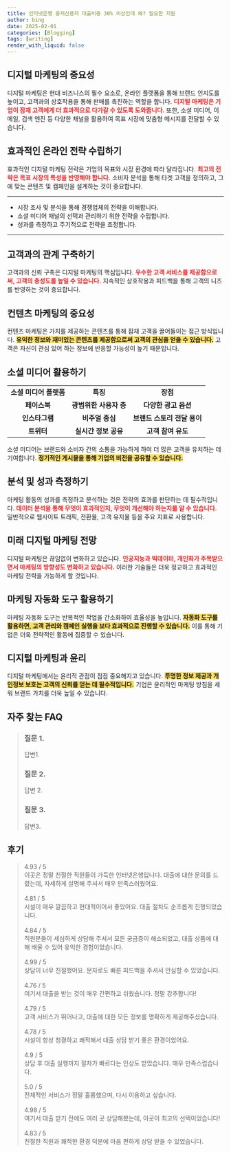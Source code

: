 ```yaml
---
title: 인터넷은행 중저신용자 대출비중 30% 이상인데 왜? 필요한 지원
author: bing
date: 2025-02-01
categories: [Blogging]
tags: [writing]
render_with_liquid: false
---
```



<h2 id='디지털 마케팅의 중요성'>디지털 마케팅의 중요성</h2>

<p>디지털 마케팅은 현대 비즈니스의 필수 요소로, 온라인 플랫폼을 통해 브랜드 인지도를 높이고, 고객과의 상호작용을 통해 판매를 촉진하는 역할을 합니다. <b><span style="color: #ee2323;">디지털 마케팅은 기업이 잠재 고객에게 더 효과적으로 다가갈 수 있도록 도와줍니다.</span></b> 또한, 소셜 미디어, 이메일, 검색 엔진 등 다양한 채널을 활용하여 목표 시장에 맞춤형 메시지를 전달할 수 있습니다.</p>

<h2 id='효과적인 온라인 전략 수립하기'>효과적인 온라인 전략 수립하기</h2>

<p>효과적인 디지털 마케팅 전략은 기업의 목표와 시장 환경에 따라 달라집니다. <b><span style="color: #ee2323;">최고의 전략은 목표 시장의 특성을 반영해야 합니다.</span></b> 소비자 분석을 통해 타겟 고객을 정의하고, 그에 맞는 콘텐츠 및 캠페인을 설계하는 것이 중요합니다.</p>

<hr />

<ul>
    <li>시장 조사 및 분석을 통해 경쟁업체의 전략을 이해합니다.</li>
    <li>소셜 미디어 채널의 선택과 관리하기 위한 전략을 수립합니다.</li>
    <li>성과를 측정하고 주기적으로 전략을 조정합니다.</li>
</ul>

<hr />

<h2 id='고객과의 관계 구축하기'>고객과의 관계 구축하기</h2>

<p>고객과의 신뢰 구축은 디지털 마케팅의 핵심입니다. <b><span style="color: #ee2323;">우수한 고객 서비스를 제공함으로써, 고객의 충성도를 높일 수 있습니다.</span></b> 지속적인 상호작용과 피드백을 통해 고객의 니즈를 반영하는 것이 중요합니다.</p>

<h2 id='컨텐츠 마케팅의 중요성'>컨텐츠 마케팅의 중요성</h2>

<p>컨텐츠 마케팅은 가치를 제공하는 콘텐츠를 통해 잠재 고객을 끌어들이는 접근 방식입니다. <b><span style="background-color: #ffe066;">유익한 정보와 재미있는 콘텐츠를 제공함으로써 고객의 관심을 얻을 수 있습니다.</span></b> 고객은 자신이 관심 있어 하는 정보에 반응할 가능성이 높기 때문입니다.</p>

<h2 id='소셜 미디어 활용하기'>소셜 미디어 활용하기</h2>

<table>
    <tr>
        <td style="text-align: center; height: 17px;"><b>소셜 미디어 플랫폼</b></td>
        <td style="text-align: center; height: 17px;"><b>특징</b></td>
        <td style="text-align: center; height: 17px;"><b>장점</b></td>
    </tr>
    <tr>
        <td style="text-align: center; height: 17px;"><b>페이스북</b></td>
        <td style="text-align: center; height: 17px;"><b>광범위한 사용자 층</b></td>
        <td style="text-align: center; height: 17px;"><b>다양한 광고 옵션</b></td>
    </tr>
    <tr>
        <td style="text-align: center; height: 17px;"><b>인스타그램</b></td>
        <td style="text-align: center; height: 17px;"><b>비주얼 중심</b></td>
        <td style="text-align: center; height: 17px;"><b>브랜드 스토리 전달 용이</b></td>
    </tr>
    <tr>
        <td style="text-align: center; height: 17px;"><b>트위터</b></td>
        <td style="text-align: center; height: 17px;"><b>실시간 정보 공유</b></td>
        <td style="text-align: center; height: 17px;"><b>고객 참여 유도</b></td>
    </tr>
</table>

<p>소셜 미디어는 브랜드와 소비자 간의 소통을 가능하게 하여 더 많은 고객을 유치하는 데 기여합니다. <b><span style="background-color: #ffe066;">정기적인 게시물을 통해 기업의 비전을 공유할 수 있습니다.</span></b></p>

<h2 id='분석 및 성과 측정하기'>분석 및 성과 측정하기</h2>

<p>마케팅 활동의 성과를 측정하고 분석하는 것은 전략의 효과를 판단하는 데 필수적입니다. <b><span style="color: #ee2323;">데이터 분석을 통해 무엇이 효과적인지, 무엇이 개선해야 하는지를 알 수 있습니다.</span></b> 일반적으로 웹사이트 트래픽, 전환율, 고객 유지율 등을 주요 지표로 사용합니다.</p>

<h2 id='미래 디지털 마케팅 전망'>미래 디지털 마케팅 전망</h2>

<p>디지털 마케팅은 끊임없이 변화하고 있습니다. <b><span style="color: #ee2323;">인공지능과 빅데이터, 개인화가 주목받으면서 마케팅의 방향성도 변화하고 있습니다.</span></b> 이러한 기술들은 더욱 정교하고 효과적인 마케팅 전략을 가능하게 할 것입니다.</p>

<h2 id='마케팅 자동화 도구 활용하기'>마케팅 자동화 도구 활용하기</h2>

<p>마케팅 자동화 도구는 반복적인 작업을 간소화하여 효율성을 높입니다. <b><span style="background-color: #ffe066;">자동화 도구를 활용하면, 고객 관리와 캠페인 실행을 보다 효과적으로 진행할 수 있습니다.</span></b> 이를 통해 기업은 더욱 전략적인 활동에 집중할 수 있습니다.</p>

<h2 id='디지털 마케팅과 윤리'>디지털 마케팅과 윤리</h2>

<p>디지털 마케팅에서는 윤리적 관점이 점점 중요해지고 있습니다. <b><span style="background-color: #ffe066;">투명한 정보 제공과 개인정보 보호는 고객의 신뢰를 얻는 데 필수적입니다.</span></b> 기업은 윤리적인 마케팅 방침을 세워 브랜드 가치를 더욱 높일 수 있습니다.</p>


<h2 id='자주_찾는_FAQ'>자주 찾는 FAQ</h2>
<div itemscope="" itemtype="https://schema.org/FAQPage"> <blockquote> <div itemscope="" itemprop="mainEntity" itemtype="https://schema.org/Question"> <h3 itemprop="name">질문 1. </h3> <div itemscope="" itemprop="acceptedAnswer" itemtype="https://schema.org/Answer"> <span itemprop="text"> <p>답변1.</p> </span> </div> </div> <div itemscope="" itemprop="mainEntity" itemtype="https://schema.org/Question"> <h3 itemprop="name">질문 2. </h3> <div itemscope="" itemprop="acceptedAnswer" itemtype="https://schema.org/Answer"> <span itemprop="text"> <p>답변 2. </p> </span> </div> </div> <div itemscope="" itemprop="mainEntity" itemtype="https://schema.org/Question"> <h3 itemprop="name">질문 3.</h3> <div itemscope="" itemprop="acceptedAnswer" itemtype="https://schema.org/Answer"> <span itemprop="text"> <p>답변3.</p> </span> </div> </div> </blockquote> </div>
<h2 id='후기'>후기</h2>
<div itemscope itemtype="https://schema.org/Product">
  <blockquote>
  <div itemprop="review" itemscope itemtype="https://schema.org/Review">
      <div itemprop="reviewRating" itemscope itemtype="https://schema.org/Rating"> <span itemprop="ratingValue">4.93</span> / <span itemprop="bestRating">5</span> </div>
      <span itemprop="reviewBody">이곳은 정말 친절한 직원들이 가득한 인터넷은행입니다. 대출에 대한 문의를 드렸는데, 자세하게 설명해 주셔서 매우 만족스러웠어요.</span>
  </div>
  <br>
  <div itemprop="review" itemscope itemtype="https://schema.org/Review">
      <div itemprop="reviewRating" itemscope itemtype="https://schema.org/Rating"> <span itemprop="ratingValue">4.81</span> / <span itemprop="bestRating">5</span> </div>
      <span itemprop="reviewBody">시설이 매우 깔끔하고 현대적이어서 좋았어요. 대출 절차도 순조롭게 진행되었습니다.</span>
  </div>
  <br>
  <div itemprop="review" itemscope itemtype="https://schema.org/Review">
      <div itemprop="reviewRating" itemscope itemtype="https://schema.org/Rating"> <span itemprop="ratingValue">4.84</span> / <span itemprop="bestRating">5</span> </div>
      <span itemprop="reviewBody">직원분들이 세심하게 상담해 주셔서 모든 궁금증이 해소되었고, 대출 상품에 대해 배울 수 있어 유익한 경험이었습니다.</span>
  </div>
  <br>
  <div itemprop="review" itemscope itemtype="https://schema.org/Review">
      <div itemprop="reviewRating" itemscope itemtype="https://schema.org/Rating"> <span itemprop="ratingValue">4.99</span> / <span itemprop="bestRating">5</span> </div>
      <span itemprop="reviewBody">상담이 너무 친절했어요. 문자로도 빠른 피드백을 주셔서 안심할 수 있었습니다.</span>
  </div>
  <br>
  <div itemprop="review" itemscope itemtype="https://schema.org/Review">
      <div itemprop="reviewRating" itemscope itemtype="https://schema.org/Rating"> <span itemprop="ratingValue">4.76</span> / <span itemprop="bestRating">5</span> </div>
      <span itemprop="reviewBody">여기서 대출을 받는 것이 매우 간편하고 쉬웠습니다. 정말 강추합니다!</span>
  </div>
  <br>
  <div itemprop="review" itemscope itemtype="https://schema.org/Review">
      <div itemprop="reviewRating" itemscope itemtype="schema.org/Rating"> <span itemprop="ratingValue">4.79</span> / <span itemprop="bestRating">5</span> </div>
      <span itemprop="reviewBody">고객 서비스가 뛰어나고, 대출에 대한 모든 정보를 명확하게 제공해주셨습니다.</span>
  </div>
  <br>
  <div itemprop="review" itemscope itemtype="https://schema.org/Review">
      <div itemprop="reviewRating" itemscope itemtype="schema.org/Rating"> <span itemprop="ratingValue">4.78</span> / <span itemprop="bestRating">5</span> </div>
      <span itemprop="reviewBody">시설이 항상 청결하고 쾌적해서 대출 상담 받기 좋은 환경이었어요.</span>
  </div>
  <br>
  <div itemprop="review" itemscope itemtype="https://schema.org/Review">
      <div itemprop="reviewRating" itemscope itemtype="schema.org/Rating"> <span itemprop="ratingValue">4.9</span> / <span itemprop="bestRating">5</span> </div>
      <span itemprop="reviewBody">상담 후 대출 실행까지 절차가 빠르다는 인상도 받았습니다. 매우 만족스럽습니다.</span>
  </div>
  <br>
  <div itemprop="review" itemscope itemtype="https://schema.org/Review">
      <div itemprop="reviewRating" itemscope itemtype="schema.org/Rating"> <span itemprop="ratingValue">5.0</span> / <span itemprop="bestRating">5</span> </div>
      <span itemprop="reviewBody">전체적인 서비스가 정말 훌륭했으며, 다시 이용하고 싶습니다.</span>
  </div>
  <br>
  <div itemprop="review" itemscope itemtype="https://schema.org/Review">
      <div itemprop="reviewRating" itemscope itemtype="schema.org/Rating"> <span itemprop="ratingValue">4.98</span> / <span itemprop="bestRating">5</span> </div>
      <span itemprop="reviewBody">여기서 대출 받기 전에도 여러 곳 상담해봤는데, 이곳이 최고의 선택이었습니다!</span>
  </div>
  <br>
  <div itemprop="review" itemscope itemtype="schema.org/Review">
      <div itemprop="reviewRating" itemscope itemtype="schema.org/Rating"> <span itemprop="ratingValue">4.83</span> / <span itemprop="bestRating">5</span> </div>
      <span itemprop="reviewBody">친절한 직원과 쾌적한 환경 덕분에 마음 편하게 상담 받을 수 있었습니다.</span>
  </div>
  </blockquote>
</div>
